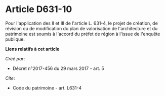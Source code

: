 # Article D631-10

Pour l'application des II et III de l'article L. 631-4, le projet de création, de révision ou de modification du plan de
valorisation de l'architecture et du patrimoine est soumis à l'accord du préfet de région à l'issue de l'enquête publique.

**Liens relatifs à cet article**

_Créé par_:

  - Décret n°2017-456 du 29 mars 2017 - art. 5

_Cite_:

  - Code du patrimoine - art. L631-4
